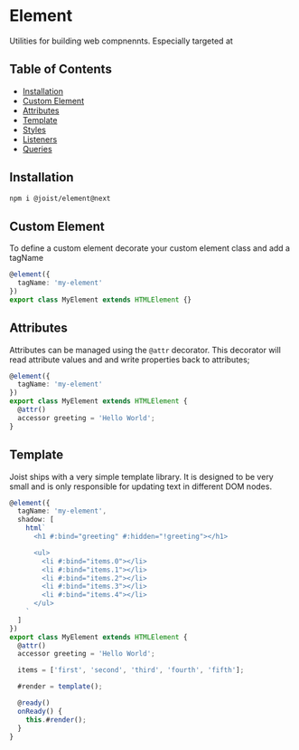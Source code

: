 # Element

Utilities for building web compnennts. Especially targeted at

## Table of Contents

- [Installation](#installation)
- [Custom Element](#custom-element)
- [Attributes](#attributes)
- [Template](#template)
- [Styles](#styles)
- [Listeners](#listeners)
- [Queries](#queries)

## Installation

```BASH
npm i @joist/element@next
```

## Custom Element

To define a custom element decorate your custom element class and add a tagName

```ts
@element({
  tagName: 'my-element'
})
export class MyElement extends HTMLElement {}
```

## Attributes

Attributes can be managed using the `@attr` decorator. This decorator will read attribute values and and write properties back to attributes;

```ts
@element({
  tagName: 'my-element'
})
export class MyElement extends HTMLElement {
  @attr()
  accessor greeting = 'Hello World';
}
```

## Template

Joist ships with a very simple template library. It is designed to be very small and is only responsible for updating text in different DOM nodes.

```ts
@element({
  tagName: 'my-element',
  shadow: [
    html`
      <h1 #:bind="greeting" #:hidden="!greeting"></h1>

      <ul>
        <li #:bind="items.0"></li>
        <li #:bind="items.1"></li>
        <li #:bind="items.2"></li>
        <li #:bind="items.3"></li>
        <li #:bind="items.4"></li>
      </ul>
    `
  ]
})
export class MyElement extends HTMLElement {
  @attr()
  accessor greeting = 'Hello World';

  items = ['first', 'second', 'third', 'fourth', 'fifth'];

  #render = template();

  @ready()
  onReady() {
    this.#render();
  }
}
```
